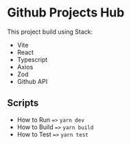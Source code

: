 # Github Projects Hub

This project build using Stack:

-   Vite
-   React
-   Typescript
-   Axios
-   Zod
-   Github API

## Scripts

-   How to Run `=>` `yarn dev`
-   How to Build `=>` `yarn build`
-   How to Test `=>` `yarn test`

